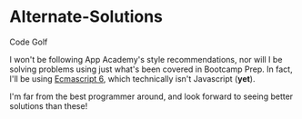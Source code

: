 # Alternate-Solutions
Code Golf

I won't be following App Academy's style recommendations, nor will I be solving problems using just what's been covered in Bootcamp Prep. In fact, I'll be using [Ecmascript 6](http://es6-features.org/#ExpressionBodies), which technically isn't Javascript (__yet__).

I'm far from the best programmer around, and look forward to seeing better solutions than these!

